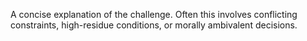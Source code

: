 A concise explanation of the challenge. Often this involves conflicting constraints, high-residue conditions, or morally ambivalent decisions.